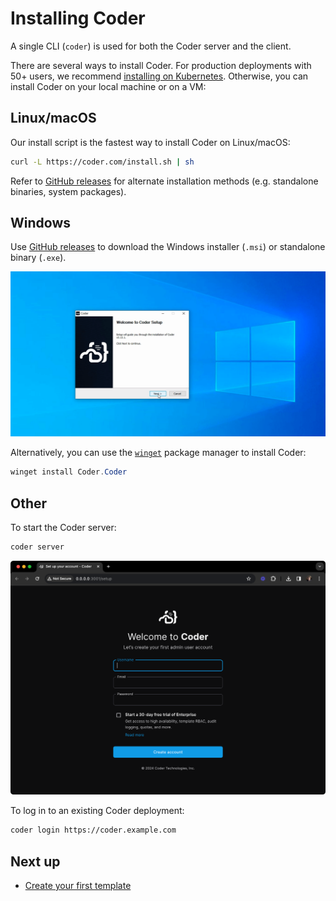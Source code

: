 # Installing Coder

A single CLI (`coder`) is used for both the Coder server and the client.

There are several ways to install Coder. For production deployments with 50+
users, we recommend [installing on Kubernetes](./kubernetes.md). Otherwise, you
can install Coder on your local machine or on a VM:

<div class="tabs">

## Linux/macOS

Our install script is the fastest way to install Coder on Linux/macOS:

```sh
curl -L https://coder.com/install.sh | sh
```

Refer to [GitHub releases](https://github.com/coder/coder/releases) for
alternate installation methods (e.g. standalone binaries, system packages).

## Windows

Use [GitHub releases](https://github.com/coder/coder/releases) to download the
Windows installer (`.msi`) or standalone binary (`.exe`).

![Windows setup wizard](../images/install/windows-installer.png)

Alternatively, you can use the
[`winget`](https://learn.microsoft.com/en-us/windows/package-manager/winget/#use-winget)
package manager to install Coder:

```powershell
winget install Coder.Coder
```

## Other

<children></children>

</div>

To start the Coder server:

```sh
coder server
```

![Coder install](../images/install/coder-setup.png)

To log in to an existing Coder deployment:

```sh
coder login https://coder.example.com
```

## Next up

- [Create your first template](../templates/tutorial.md)
